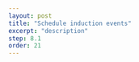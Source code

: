 ```yaml
---
layout: post
title: "Schedule induction events"
excerpt: "description"
step: 8.1
order: 21
---
```


